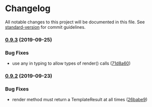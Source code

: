 # Changelog

All notable changes to this project will be documented in this file. See [standard-version](https://github.com/conventional-changelog/standard-version) for commit guidelines.

### [0.9.3](https://github.com/hypermedia-app/lit-any-views/compare/v0.9.2...v0.9.3) (2019-09-25)


### Bug Fixes

* use any in typing to allow types of render() calls ([71d8a60](https://github.com/hypermedia-app/lit-any-views/commit/71d8a60))

### [0.9.2](https://github.com/hypermedia-app/lit-any-views/compare/v0.9.1...v0.9.2) (2019-09-23)


### Bug Fixes

* render method must return a TemplateResult at all times ([26babe9](https://github.com/hypermedia-app/lit-any-views/commit/26babe9))
